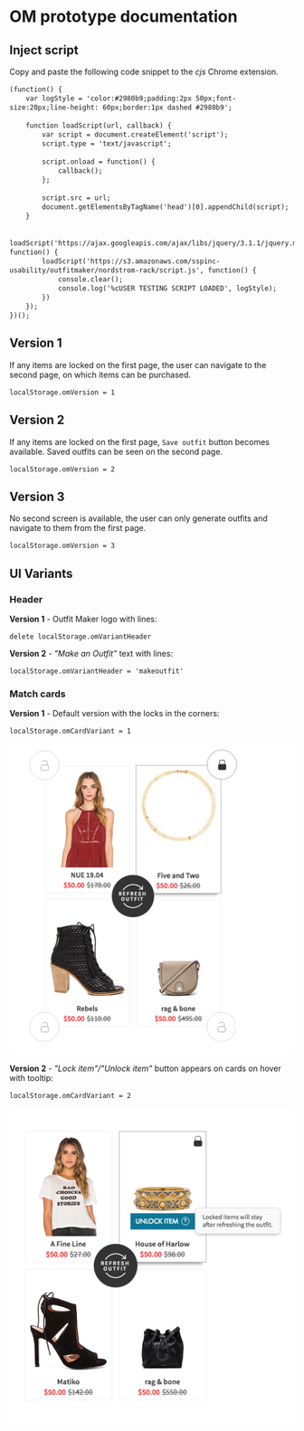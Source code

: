 # OM prototype documentation

## Inject script
Copy and paste the following code snippet to the *cjs* Chrome extension.

	(function() {
		var logStyle = 'color:#2980b9;padding:2px 50px;font-size:20px;line-height: 60px;border:1px dashed #2980b9';

	    function loadScript(url, callback) {
	        var script = document.createElement('script');
	        script.type = 'text/javascript';

	        script.onload = function() {
	            callback();
	        };

	        script.src = url;
	        document.getElementsByTagName('head')[0].appendChild(script);
	    }

	    loadScript('https://ajax.googleapis.com/ajax/libs/jquery/3.1.1/jquery.min.js', function() {
	        loadScript('https://s3.amazonaws.com/sspinc-usability/outfitmaker/nordstrom-rack/script.js', function() {
	            console.clear();
	            console.log('%cUSER TESTING SCRIPT LOADED', logStyle);
	        })
	    });
	})();

## Version 1

If any items are locked on the first page, the user can navigate to the second page, on which items can be purchased.

	localStorage.omVersion = 1

## Version 2

If any items are locked on the first page, `Save outfit` button becomes available. Saved outfits can be seen on the second page.

	localStorage.omVersion = 2

## Version 3

No second screen is available, the user can only generate outfits and navigate to them from the first page.

	localStorage.omVersion = 3

## UI Variants

### Header

**Version 1** - Outfit Maker logo with lines:
	
	delete localStorage.omVariantHeader

**Version 2** - *"Make an Outfit"* text with lines:
	
	localStorage.omVariantHeader = 'makeoutfit'

### Match cards

**Version 1** - Default version with the locks in the corners:

	localStorage.omCardVariant = 1

![Match Card - Version 1](cardv1.png)

**Version 2** - *"Lock item"/"Unlock item"* button appears on cards on hover with tooltip:

	localStorage.omCardVariant = 2

![Match Card - Version 2](cardv2.png)
